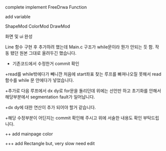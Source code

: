 complete implement FreeDrwa Function

add variable 

ShapeMod
ColorMod
DrawMod

화면 및 ui 완성

Line 함수 구현 후 추가하려 했는데
Main.c 구조가 while문이라 뭔가 안되는 듯 함.
작동 됐던 원본 그대로 올려두긴 했습니다.

+ 기존코드에서 수정한거 commit 확인

+read를 while밖에다가 빼니깐 처음에 start좌표 찾는 루프를 빠져나오질 못해서
read함수를 while 문 안에다가 넣었습니다.

+추가로 다음 루프에서 dx dy로 for문을 돌리던데
위에는 선언만 하고 초기화를 안해서 해당부분에서 segmentation fault가 일어납니다.

+dx dy에 대한 연산이 추가 되어야 할거 같습니다.

+해당 수정부분이 어딘지는 commit 확인해 주시고 
위에 서술한 내용도 확인 부탁드립니다.

++ add mainpage color

+++ add Rectangle but, very slow need edit

